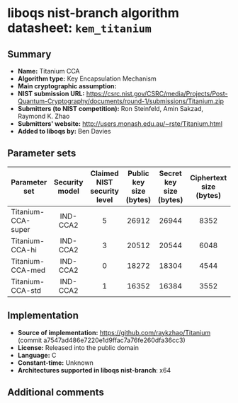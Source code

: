 liboqs nist-branch algorithm datasheet: `kem_titanium`
======================================================

Summary
-------

- **Name:** Titanium CCA
- **Algorithm type:** Key Encapsulation Mechanism
- **Main cryptographic assumption:**
- **NIST submission URL:** https://csrc.nist.gov/CSRC/media/Projects/Post-Quantum-Cryptography/documents/round-1/submissions/Titanium.zip
- **Submitters (to NIST competition):** Ron Steinfeld, Amin Sakzad, Raymond K. Zhao
- **Submitters' website:** http://users.monash.edu.au/~rste/Titanium.html
- **Added to liboqs by:** Ben Davies

Parameter sets
--------------

| Parameter set      | Security model | Claimed NIST security level | Public key size (bytes) | Secret key size (bytes) | Ciphertext size (bytes) | Shared secret size (bytes) |
|--------------------|:--------------:|:---------------------------:|:-----------------------:|:-----------------------:|:-----------------------:|:--------------------------:|
| Titanium-CCA-super |    IND-CCA2    |             5               |       26912             |      26944              |      8352               |          32                |
| Titanium-CCA-hi    |    IND-CCA2    |             3               |       20512             |      20544              |      6048               |          32                |
| Titanium-CCA-med   |    IND-CCA2    |             0               |       18272             |      18304              |      4544               |          32                |
| Titanium-CCA-std   |    IND-CCA2    |             1               |       16352             |      16384              |      3552               |          32                |

Implementation
--------------

- **Source of implementation:** https://github.com/raykzhao/Titanium (commit a7547ad486e7220e1d9ffac7a76fe260dfa36cc3)
- **License:** Released into the public domain
- **Language:** C
- **Constant-time:** Unknown
- **Architectures supported in liboqs nist-branch**: x64

Additional comments
-------------------


